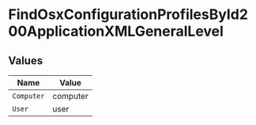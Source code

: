 # FindOsxConfigurationProfilesById200ApplicationXMLGeneralLevel


## Values

| Name       | Value      |
| ---------- | ---------- |
| `Computer` | computer   |
| `User`     | user       |